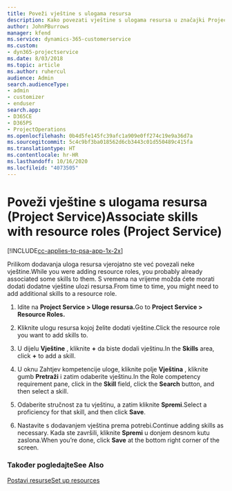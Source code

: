 ```yaml
---
title: Poveži vještine s ulogama resursa
description: Kako povezati vještine s ulogama resursa u značajki Project Service
author: JohnPBurrows
manager: kfend
ms.service: dynamics-365-customerservice
ms.custom:
- dyn365-projectservice
ms.date: 8/03/2018
ms.topic: article
ms.author: ruhercul
audience: Admin
search.audienceType:
- admin
- customizer
- enduser
search.app:
- D365CE
- D365PS
- ProjectOperations
ms.openlocfilehash: 0b4d5fe145fc39afc1a909e0ff274c19e9a36d7a
ms.sourcegitcommit: 5c4c9bf3ba018562d6cb3443c01d550489c415fa
ms.translationtype: HT
ms.contentlocale: hr-HR
ms.lasthandoff: 10/16/2020
ms.locfileid: "4073505"
---
```

# <a name="associate-skills-with-resource-roles-project-service"></a><span data-ttu-id="437ec-103">Poveži vještine s ulogama resursa (Project Service)</span><span class="sxs-lookup"><span data-stu-id="437ec-103">Associate skills with resource roles (Project Service)</span></span>

[!INCLUDE[cc-applies-to-psa-app-1x-2x](../includes/cc-applies-to-psa-app-1x-2x.md)]

<span data-ttu-id="437ec-104">Prilikom dodavanja uloga resursa vjerojatno ste već povezali neke vještine.</span><span class="sxs-lookup"><span data-stu-id="437ec-104">While you were adding resource roles, you probably already associated some skills to them.</span></span> <span data-ttu-id="437ec-105">S vremena na vrijeme možda ćete morati dodati dodatne vještine ulozi resursa.</span><span class="sxs-lookup"><span data-stu-id="437ec-105">From time to time, you might need to add additional skills to a resource role.</span></span>  
  
1.  <span data-ttu-id="437ec-106">Idite na **Project Service > Uloge resursa.**</span><span class="sxs-lookup"><span data-stu-id="437ec-106">Go to **Project Service > Resource Roles.**</span></span>  
  
2.  <span data-ttu-id="437ec-107">Kliknite ulogu resursa kojoj želite dodati vještine.</span><span class="sxs-lookup"><span data-stu-id="437ec-107">Click the resource role you want to add skills to.</span></span>  
  
3.  <span data-ttu-id="437ec-108">U dijelu **Vještine** , kliknite **+** da biste dodali vještinu.</span><span class="sxs-lookup"><span data-stu-id="437ec-108">In the **Skills** area, click **+** to add a skill.</span></span>  
  
4.  <span data-ttu-id="437ec-109">U oknu Zahtjev kompetencije uloge, kliknite polje **Vještina** , kliknite gumb **Pretraži** i zatim odaberite vještinu.</span><span class="sxs-lookup"><span data-stu-id="437ec-109">In the Role competency requirement pane, click in the **Skill** field, click the **Search** button,  and then select a skill.</span></span>  
  
5.  <span data-ttu-id="437ec-110">Odaberite stručnost za tu vještinu, a zatim kliknite **Spremi**.</span><span class="sxs-lookup"><span data-stu-id="437ec-110">Select a proficiency for that skill, and then click **Save**.</span></span>  
  
6.  <span data-ttu-id="437ec-111">Nastavite s dodavanjem vještina prema potrebi.</span><span class="sxs-lookup"><span data-stu-id="437ec-111">Continue adding skills as necessary.</span></span> <span data-ttu-id="437ec-112">Kada ste završili, kliknite **Spremi** u donjem desnom kutu zaslona.</span><span class="sxs-lookup"><span data-stu-id="437ec-112">When you’re done, click **Save** at the bottom right corner of the screen.</span></span>  
  
### <a name="see-also"></a><span data-ttu-id="437ec-113">Također pogledajte</span><span class="sxs-lookup"><span data-stu-id="437ec-113">See Also</span></span>  
 [<span data-ttu-id="437ec-114">Postavi resurse</span><span class="sxs-lookup"><span data-stu-id="437ec-114">Set up resources</span></span>](../psa/set-up-resources.md)
